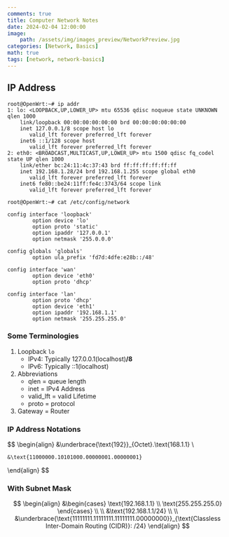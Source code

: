 ```yaml
---
comments: true
title: Computer Network Notes
date: 2024-02-04 12:00:00
image:
    path: /assets/img/images_preview/NetworkPreview.jpg
categories: [Network, Basics]
math: true
tags: [network, network-basics]
---
```


## IP Address

```shell
root@OpenWrt:~# ip addr
1: lo: <LOOPBACK,UP,LOWER_UP> mtu 65536 qdisc noqueue state UNKNOWN qlen 1000
    link/loopback 00:00:00:00:00:00 brd 00:00:00:00:00:00
    inet 127.0.0.1/8 scope host lo
       valid_lft forever preferred_lft forever
    inet6 ::1/128 scope host
       valid_lft forever preferred_lft forever
2: eth0: <BROADCAST,MULTICAST,UP,LOWER_UP> mtu 1500 qdisc fq_codel state UP qlen 1000
    link/ether bc:24:11:4c:37:43 brd ff:ff:ff:ff:ff:ff
    inet 192.168.1.28/24 brd 192.168.1.255 scope global eth0
       valid_lft forever preferred_lft forever
    inet6 fe80::be24:11ff:fe4c:3743/64 scope link
       valid_lft forever preferred_lft forever
       
root@OpenWrt:~# cat /etc/config/network

config interface 'loopback'
        option device 'lo'
        option proto 'static'
        option ipaddr '127.0.0.1'
        option netmask '255.0.0.0'

config globals 'globals'
        option ula_prefix 'fd7d:4dfe:e28b::/48'

config interface 'wan'
        option device 'eth0'
        option proto 'dhcp'

config interface 'lan'
        option proto 'dhcp'
        option device 'eth1'
        option ipaddr '192.168.1.1'
        option netmask '255.255.255.0'
```

### Some Terminologies

1. Loopback `lo` 
   - IPv4: Typically 127.0.0.1(localhost)**/8**
   - IPv6: Typically ::1(localhost)
2. Abbreviations
   - qlen = queue length
   - inet = IPv4 Address
   - valid_lft = valid Lifetime
   - proto = protocol
3. Gateway = Router

### IP Address Notations

$$
\begin{align}
    &\underbrace{\text{192}}_{Octet}.\text{168.1.1} \\

    &\text{11000000.10101000.00000001.00000001}
\end{align}
$$

### With Subnet Mask

$$
\begin{align}
    &\begin{cases} 
        \text{192.168.1.1} \\
        \text{255.255.255.0}
    \end{cases} \\
    \\
    &\text{192.168.1.1/24} \\
    \\
    &\underbrace{\text{11111111.11111111.11111111.00000000}}_{\text{Classless Inter-Domain Routing (CIDR)}: /24}
\end{align}
$$

